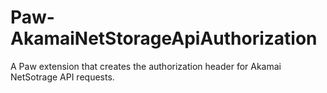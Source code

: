 # Paw-AkamaiNetStorageApiAuthorization
A Paw extension that creates the authorization header for Akamai NetSotrage API requests.
